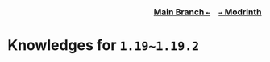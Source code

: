 ### <p align=right>[Main Branch `←`](https://github.com/KrLite/Knowledges)&emsp;[`→` Modrinth](https://modrinth.com/mods/knowledges)</p>

# Knowledges for `1.19~1.19.2`
